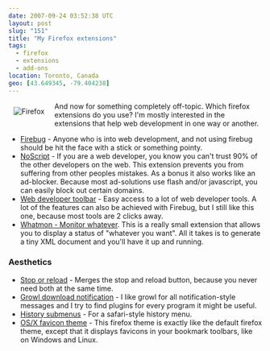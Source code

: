 ```yaml
---
date: 2007-09-24 03:52:38 UTC
layout: post
slug: "151"
title: "My Firefox extensions"
tags:
  - firefox
  - extensions
  - add-ons
location: Toronto, Canada
geo: [43.649345, -79.404238]
---
```

<img src="https://addons.mozilla.org/img/app-icons/firefox.png" alt="Firefox" style="float: left; padding: 10px; padding-right: 20px;" />

<p>And now for something completely off-topic. Which firefox extensions do you use? I'm mostly interested in the extensions that help web development in one way or another.</p>

<ul>
  <li><a href="http://www.getfirebug.com/" class="dead-link">Firebug</a> - Anyone who is into web development, and not using firebug should be hit the face with a stick or something pointy.</a></li>
  <li><a href="http://noscript.net/">NoScript</a> - If you are a web developer, you know you can't trust 90% of the other developers on the web. This extension prevents you from suffering from other peoples mistakes. As a bonus it also works like an ad-blocker. Because most ad-solutions use flash and/or javascript, you can easily block out certain domains.</li>
  <li><a href="http://chrispederick.com/work/web-developer/">Web developer toolbar</a> - Easy access to a lot of web developer tools. A lot of the features can also be achieved with Firebug, but I still like this one, because most tools are 2 clicks away.</li>
  <li><a href="http://blog.fupps.com/documents/mozilla-extensions/whatmon-mozilla-extension-for-monitoring-whatever/" class="dead-link">Whatmon  - Monitor whatever</a>. This is a really small extension that allows you to display a status of "whatever you want". All it takes is to generate a tiny XML document and you'll have it up and running.</li>
</ul>

<h3>Aesthetics</h3>

<ul>
  <li><a href="https://addons.mozilla.org/en-US/firefox/addon/313">Stop or reload</a> - Merges the stop and reload button, because you never need both at the same time.</li>
  <li><a href="https://addons.mozilla.org/en-US/firefox/addon/4077">Growl download notification</a> - I like growl for all notification-style messages and I try to find plugins for every program it might be useful.</li>
  <li><a href="https://addons.mozilla.org/en-US/firefox/addon/682">History submenus</a> - For a safari-style history menu.</a></li>
  <li><a href="https://addons.mozilla.org/en-US/firefox/addon/3692" class="dead-link">OS/X favicon theme</a> - This firefox theme is exactly like the default firefox theme, except that it displays favicons in your bookmark toolbars, like on Windows and Linux.</li>
</ul>
 
